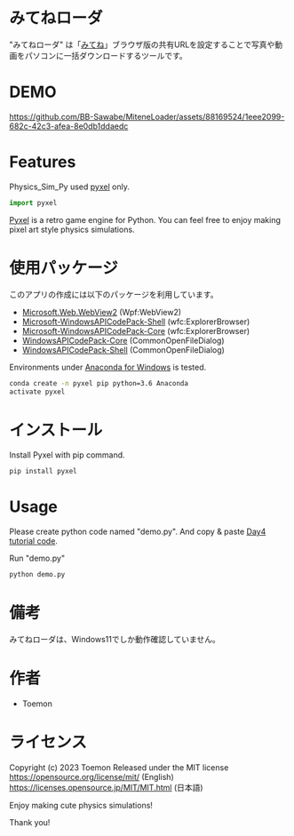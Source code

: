 ﻿# みてねローダ

"みてねローダ" は「[みてね](https://mitene.us/)」ブラウザ版の共有URLを設定することで写真や動画をパソコンに一括ダウンロードするツールです。

# DEMO

https://github.com/BB-Sawabe/MiteneLoader/assets/88169524/1eee2099-682c-42c3-afea-8e0db1ddaedc

# Features

Physics_Sim_Py used [pyxel](https://github.com/kitao/pyxel) only.

```python
import pyxel
```
[Pyxel](https://github.com/kitao/pyxel) is a retro game engine for Python.
You can feel free to enjoy making pixel art style physics simulations.

# 使用パッケージ
このアプリの作成には以下のパッケージを利用しています。

* [Microsoft.Web.WebView2](https://learn.microsoft.com/ja-jp/microsoft-edge/webview2/) (Wpf:WebView2)
* [Microsoft-WindowsAPICodePack-Shell](https://github.com/contre/Windows-API-Code-Pack-1.1) (wfc:ExplorerBrowser)
* [Microsoft-WindowsAPICodePack-Core](https://github.com/contre/Windows-API-Code-Pack-1.1) (wfc:ExplorerBrowser)
* [WindowsAPICodePack-Core](https://github.com/aybe/Windows-API-Code-Pack-1.1) (CommonOpenFileDialog)
* [WindowsAPICodePack-Shell](https://github.com/aybe/Windows-API-Code-Pack-1.1) (CommonOpenFileDialog)


Environments under [Anaconda for Windows](https://www.anaconda.com/distribution/) is tested.

```bash
conda create -n pyxel pip python=3.6 Anaconda
activate pyxel
```

# インストール

Install Pyxel with pip command.

```bash
pip install pyxel
```

# Usage

Please create python code named "demo.py".
And copy &amp; paste [Day4 tutorial code](https://cpp-learning.com/pyxel_physical_sim4/).

Run "demo.py"

```bash
python demo.py
```

# 備考

みてねローダは、Windows11でしか動作確認していません。

# 作者

* Toemon

# ライセンス

Copyright (c) 2023 Toemon
Released under the MIT license
https://opensource.org/license/mit/ (English)
https://licenses.opensource.jp/MIT/MIT.html (日本語)

Enjoy making cute physics simulations!

Thank you!